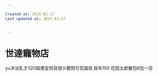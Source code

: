 ```yaml
---

Created at: 2015-01-17
Last updated at: 2015-01-17


---
```


# 世達寵物店


yu沐浴乳才320超便宜但貨很少要問可否調貨
尿布150
花田太郎餐包6包一百

